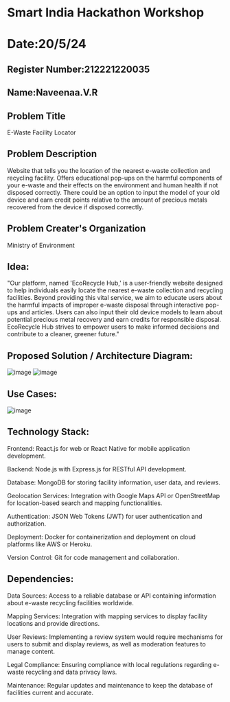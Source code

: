 # Smart India Hackathon Workshop
# Date:20/5/24
## Register Number:212221220035
## Name:Naveenaa.V.R
## Problem Title
E-Waste Facility Locator
## Problem Description
Website that tells you the location of the nearest e-waste collection and recycling facility. Offers educational pop-ups on the harmful components of your e-waste and their effects on the environment and human health if not disposed correctly. There could be an option to input the model of your old device and earn credit points relative to the amount of precious metals recovered from the device if disposed correctly.
## Problem Creater's Organization
Ministry of Environment

## Idea:
"Our platform, named 'EcoRecycle Hub,' is a user-friendly website designed to help individuals easily locate the nearest e-waste collection and recycling facilities. Beyond providing this vital service, we aim to educate users about the harmful impacts of improper e-waste disposal through interactive pop-ups and articles. Users can also input their old device models to learn about potential precious metal recovery and earn credits for responsible disposal. EcoRecycle Hub strives to empower users to make informed decisions and contribute to a cleaner, greener future."

## Proposed Solution / Architecture Diagram:
![image](https://github.com/selvasachein/SIHPS/assets/131433133/f700345b-907e-46ff-bdfc-769e71941106)
![image](https://github.com/selvasachein/SIHPS/assets/131433133/2201e9f9-1240-443e-9f61-62ff61353433)
## Use Cases:
![image](https://github.com/selvasachein/SIHPS/assets/131433133/fffb8d9c-dce3-441f-95f0-81d4dc8042f7)
## Technology Stack:
Frontend: React.js for web or React Native for mobile application development.

Backend: Node.js with Express.js for RESTful API development.

Database: MongoDB for storing facility information, user data, and reviews.

Geolocation Services: Integration with Google Maps API or OpenStreetMap for location-based search and mapping functionalities.

Authentication: JSON Web Tokens (JWT) for user authentication and authorization.

Deployment: Docker for containerization and deployment on cloud platforms like AWS or Heroku.

Version Control: Git for code management and collaboration.

## Dependencies:
Data Sources: Access to a reliable database or API containing information about e-waste recycling facilities worldwide.

Mapping Services: Integration with mapping services to display facility locations and provide directions.

User Reviews: Implementing a review system would require mechanisms for users to submit and display reviews, as well as moderation features to manage content.

Legal Compliance: Ensuring compliance with local regulations regarding e-waste recycling and data privacy laws.

Maintenance: Regular updates and maintenance to keep the database of facilities current and accurate.

